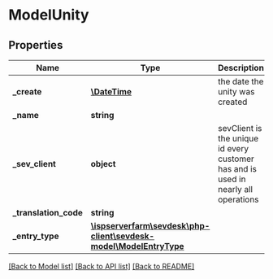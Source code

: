# ModelUnity

## Properties
Name | Type | Description | Notes
------------ | ------------- | ------------- | -------------
**_create** | [**\DateTime**](\DateTime.md) | the date the unity was created | [optional] 
**_name** | **string** |  | [optional] 
**_sev_client** | **object** | sevClient is the unique id every customer has and is used in nearly all operations | [optional] 
**_translation_code** | **string** |  | [optional] 
**_entry_type** | [**\ispserverfarm\sevdesk\php-client\sevdesk-model\ModelEntryType**](ModelEntryType.md) |  | [optional] 

[[Back to Model list]](../README.md#documentation-for-models) [[Back to API list]](../README.md#documentation-for-api-endpoints) [[Back to README]](../README.md)


